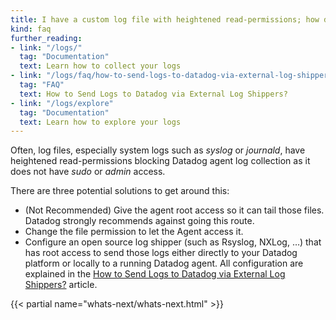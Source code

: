 ```yaml
---
title: I have a custom log file with heightened read-permissions; how do I send it to Datadog?
kind: faq
further_reading:
- link: "/logs/"
  tag: "Documentation"
  text: Learn how to collect your logs
- link: "/logs/faq/how-to-send-logs-to-datadog-via-external-log-shippers"
  tag: "FAQ"
  text: How to Send Logs to Datadog via External Log Shippers?
- link: "/logs/explore"
  tag: "Documentation"
  text: Learn how to explore your logs
---
```


Often, log files, especially system logs such as *syslog* or *journald*, have heightened read-permissions blocking Datadog agent log collection as it does not have *sudo* or *admin* access.  

There are three potential solutions to get around this:  

* (Not Recommended) Give the agent root access so it can tail those files. Datadog strongly recommends against going this route.
* Change the file permission to let the Agent access it.
* Configure an open source log shipper (such as Rsyslog, NXLog, …) that has root access to send those logs either directly to your Datadog platform or locally to a running Datadog agent. All configuration are explained in the [How to Send Logs to Datadog via External Log Shippers?](/logs/faq/how-to-send-logs-to-datadog-via-external-log-shippers) article.

{{< partial name="whats-next/whats-next.html" >}}